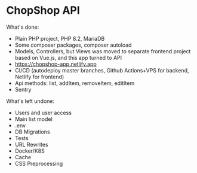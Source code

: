 # ChopShop API

What's done:
* Plain PHP project, PHP 8.2, MariaDB
* Some composer packages, composer autoload
* Models, Controllers, but Views was moved to separate frontend project based on Vue.js, and this app turned to API
* https://chopshop-app.netlify.app
* CI/CD (autodeploy master branches, Github Actions+VPS for backend, Netlify for frontend)
* Api methods: list, addItem, removeItem, editItem
* Sentry


What's left undone:
* Users and user access
* Main list model
* .env
* DB Migrations
* Tests
* URL Rewrites
* Docker/K8S
* Cache
* CSS Preprocessing